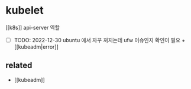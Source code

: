 # kubelet

[[k8s]] api-server 역할
- [ ] TODO: 2022-12-30 ubuntu 에서 자꾸 꺼지는데 ufw 이슈인지 확인이 필요 + [[kubeadm|error]]

## related
- [[kubeadm]]
